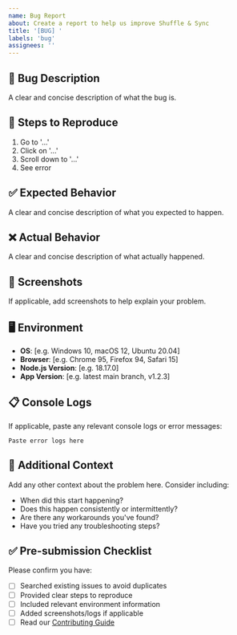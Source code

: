 ```yaml
---
name: Bug Report
about: Create a report to help us improve Shuffle & Sync
title: '[BUG] '
labels: 'bug'
assignees: ''
---
```


## 🐛 Bug Description

A clear and concise description of what the bug is.

## 🔄 Steps to Reproduce

1. Go to '...'
2. Click on '...'
3. Scroll down to '...'
4. See error

## ✅ Expected Behavior

A clear and concise description of what you expected to happen.

## ❌ Actual Behavior

A clear and concise description of what actually happened.

## 📸 Screenshots

If applicable, add screenshots to help explain your problem.

## 🖥️ Environment

- **OS**: [e.g. Windows 10, macOS 12, Ubuntu 20.04]
- **Browser**: [e.g. Chrome 95, Firefox 94, Safari 15]
- **Node.js Version**: [e.g. 18.17.0]
- **App Version**: [e.g. latest main branch, v1.2.3]

## 📋 Console Logs

If applicable, paste any relevant console logs or error messages:

```
Paste error logs here
```

## 🔧 Additional Context

Add any other context about the problem here. Consider including:

- When did this start happening?
- Does this happen consistently or intermittently?
- Are there any workarounds you've found?
- Have you tried any troubleshooting steps?

## ✅ Pre-submission Checklist

Please confirm you have:

- [ ] Searched existing issues to avoid duplicates
- [ ] Provided clear steps to reproduce
- [ ] Included relevant environment information
- [ ] Added screenshots/logs if applicable
- [ ] Read our [Contributing Guide](../../CONTRIBUTING.md)
